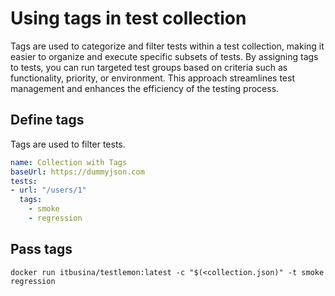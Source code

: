 # Using tags in test collection

Tags are used to categorize and filter tests within a test collection, making it easier to organize and execute specific subsets of tests. By assigning tags to tests, you can run targeted test groups based on criteria such as functionality, priority, or environment. This approach streamlines test management and enhances the efficiency of the testing process.

## Define tags

Tags are used to filter tests.

```yaml
name: Collection with Tags
baseUrl: https://dummyjson.com
tests:
- url: "/users/1" 
  tags:
    - smoke
    - regression
```

## Pass tags
```shell
docker run itbusina/testlemon:latest -c "$(<collection.json)" -t smoke regression
```